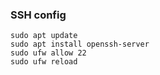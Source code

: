### SSH config
```
sudo apt update
sudo apt install openssh-server
sudo ufw allow 22
sudo ufw reload
```
